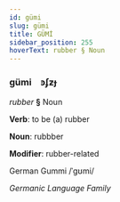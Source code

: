 ```yaml
---
id: gümi
slug: gümi
title: GÜMİ
sidebar_position: 255
hoverText: rubber § Noun
---
```


### gümi&emsp;<span kind="abugida">ꜿʄƶɟ</span>

*rubber* **§** Noun

**Verb**: to be (a) rubber

**Noun**: rubbber

**Modifier**: rubber-related

German Gummi /ˈɡʊmi/

*Germanic Language Family*